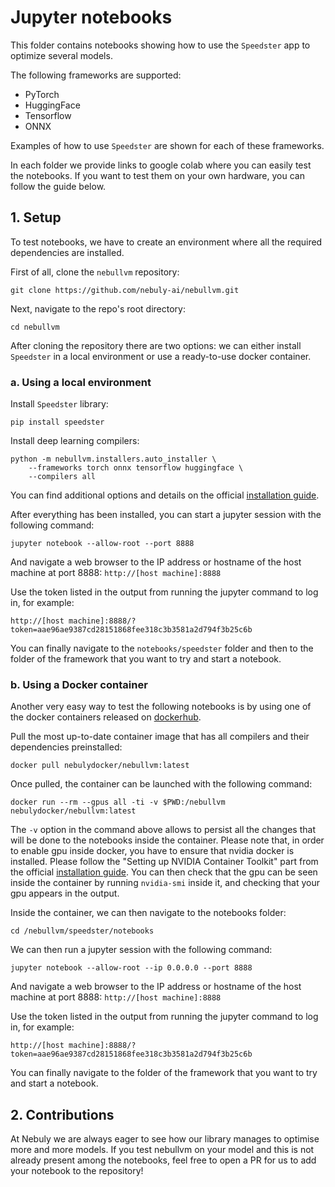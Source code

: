 # **Jupyter notebooks**

This folder contains notebooks showing how to use the `Speedster` app to optimize several models. 

The following frameworks are supported:
- PyTorch
- HuggingFace
- Tensorflow
- ONNX

Examples of how to use `Speedster` are shown for each of these frameworks.

In each folder we provide links to google colab where you can easily test the notebooks. 
If you want to test them on your own hardware, you can follow the guide below.

## 1. Setup
To test notebooks, we have to create an environment where all the required dependencies are installed.

First of all, clone the `nebullvm` repository:
```
git clone https://github.com/nebuly-ai/nebullvm.git
```
Next, navigate to the repo's root directory:
```
cd nebullvm
```

After cloning the repository there are two options: we can either install `Speedster` in a local environment or use a ready-to-use docker container.

### a. Using a local environment

Install `Speedster` library:
```
pip install speedster
```

Install deep learning compilers:
```
python -m nebullvm.installers.auto_installer \
    --frameworks torch onnx tensorflow huggingface \
    --compilers all
```

You can find additional options and details on the official [installation guide](https://nebuly.gitbook.io/nebuly/nebullvm/installation).

After everything has been installed, you can start a jupyter session with the following command:

```
jupyter notebook --allow-root --port 8888
```
And navigate a web browser to the IP address or hostname of the host machine at port 8888: `http://[host machine]:8888`

Use the token listed in the output from running the jupyter command to log in, for example:

`http://[host machine]:8888/?token=aae96ae9387cd28151868fee318c3b3581a2d794f3b25c6b`

You can finally navigate to the `notebooks/speedster` folder and then to the folder of the framework that you want to try and start a notebook.


### b. Using a Docker container

Another very easy way to test the following notebooks is by using one of the docker containers released on [dockerhub](https://hub.docker.com/r/nebulydocker/nebullvm). 


Pull the most up-to-date container image that has all compilers and their dependencies preinstalled:
```
docker pull nebulydocker/nebullvm:latest
```
Once pulled, the container can be launched with the following command:
```
docker run --rm --gpus all -ti -v $PWD:/nebullvm nebulydocker/nebullvm:latest
```
The `-v` option in the command above allows to persist all the changes that will be done to the notebooks inside the container.
Please note that, in order to enable gpu inside docker, you have to ensure that nvidia docker is installed. Please follow the "Setting up NVIDIA Container Toolkit" part from the 
official [installation guide](https://docs.nvidia.com/datacenter/cloud-native/container-toolkit/install-guide.html#docker).
You can then check that the gpu can be seen inside the container by running `nvidia-smi` inside it, and checking that your gpu appears in the output.

Inside the container, we can then navigate to the notebooks folder:
```
cd /nebullvm/speedster/notebooks
```
We can then run a jupyter session with the following command:
```
jupyter notebook --allow-root --ip 0.0.0.0 --port 8888
```
And navigate a web browser to the IP address or hostname of the host machine at port 8888: `http://[host machine]:8888`

Use the token listed in the output from running the jupyter command to log in, for example:

`http://[host machine]:8888/?token=aae96ae9387cd28151868fee318c3b3581a2d794f3b25c6b`

You can finally navigate to the folder of the framework that you want to try and start a notebook.

## 2. Contributions
At Nebuly we are always eager to see how our library manages to optimise more and more models. If you test nebullvm on your model and this is not already present among the notebooks, feel free to open a PR for us to add your notebook to the repository!